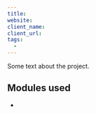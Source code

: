 ```yaml
---
title:
website:
client_name:
client_url:
tags:
  -
---
```

Some text about the project.

## Modules used

*
